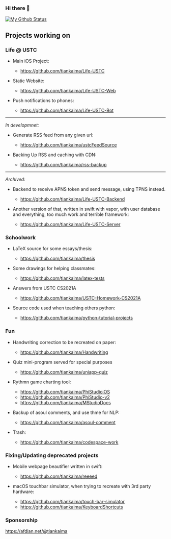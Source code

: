 ### Hi there 👋

[![My Github Status](https://github-readme-stats-git-masterrstaa-rickstaa.vercel.app/api?username=tiankaima)]()


## Projects working on

### Life @ USTC

* Main iOS Project:
  * https://github.com/tiankaima/Life-USTC

* Static Website:
  * https://github.com/tiankaima/Life-USTC-Web

* Push notifications to phones:
  * https://github.com/tiankaima/Life-USTC-Bot

------

*In developmnet:*

* Generate RSS feed from any given url:
  * https://github.com/tiankaima/ustcFeedSource

* Backing Up RSS and caching with CDN:
  * https://github.com/tiankaima/rss-backup

------

*Archived:*

* Backend to receive APNS token and send message, using TPNS instead.
  * https://github.com/tiankaima/Life-USTC-Backend

* Another version of that, written in swift with vapor, with user database and everything, too much work and terrible framework:
  * https://github.com/tiankaima/Life-USTC-Server

### Schoolwork

* LaTeX source for some essays/thesis:
  * https://github.com/tiankaima/thesis

* Some drawings for helping classmates:
  * https://github.com/tiankaima/latex-tests

* Answers from USTC CS2021A
  * https://github.com/tiankaima/USTC-Homework-CS2021A

* Source code used when teaching others python:
  * https://github.com/tiankaima/python-tutorial-projects

### Fun

* Handwriting correction to be recreated on paper:
  * https://github.com/tiankaima/Handwriting

* Quiz mini-program served for special purposes
  * https://github.com/tiankaima/uniapp-quiz

* Rythmn game charting tool:
  * https://github.com/tiankaima/PhiStudioiOS
  * https://github.com/tiankaima/PhiStudio-v2
  * https://github.com/tiankaima/MStudioDocs

* Backup of asoul comments, and use thme for NLP:
  * https://github.com/tiankaima/asoul-comment

* Trash:
  * https://github.com/tiankaima/codespace-work

### Fixing/Updating deprecated projects

* Mobile webpage beautifier written in swift:
  * https://github.com/tiankaima/reeeed

* macOS touchbar simulator, when trying to recreate with 3rd party hardware:
  * https://github.com/tiankaima/touch-bar-simulator
  * https://github.com/tiankaima/KeyboardShortcuts

### Sponsorship

https://afdian.net/@tiankaima

